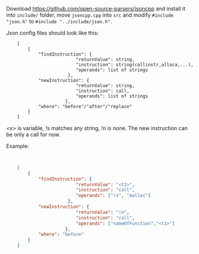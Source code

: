 ﻿
Download 
https://github.com/open-source-parsers/jsoncpp
and install it into `include/` folder, move `jsoncpp.cpp` into `src` and modify `#include "json.h"` to `#include "../include/json.h"`.  

Json config files should look like this:
```
	[
		{
			"findInstruction": {
					      "returnValue": string,
					      "instruction": string(callinstr,alloca,...),
					      "operands": list of strings
					   },
			"newInstruction": {
					      "returnValue": string,
					      "instruction": call,
					      "operands": list of strings
					  },
			"where": "before"/"after"/"replace"
		}
	]
```

\<x\> is variable, !s matches any string, !n is none. The new instruction can be only a call for now.

Example:
```json
	

	[
		{
			"findInstruction": {
					      "returnValue": "<t1>",
					      "instruction": "call",
					      "operands": ["!s", "malloc"]
					   },
			"newInstruction": {
					      "returnValue": "!n",
					      "instruction": "call",
					      "operands": ["nameOfFunction","<t1>"]
					  },
			"where": "before"
		}
	]
```

